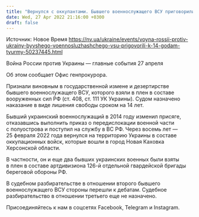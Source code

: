 ```yaml
---
title: "Вернулся с оккупантами. Бывшего военнослужащего ВСУ приговорили к 14 годам тюрьмы за госизмену"
date: Wed, 27 Apr 2022 21:16:00 +0300
draft: false
---
```

Источник: Новое Время https://nv.ua/ukraine/events/voyna-rossii-protiv-ukrainy-byvshego-voennosluzhashchego-vsu-prigovorili-k-14-godam-tyurmy-50237445.html


Война России против Украины — главные события 27 апреля

 Об этом сообщает Офис генпрокурора.

Признали виновным в государственной измене и дезертирстве бывшего военнослужащего ВСУ, которого взяли в плен в составе вооруженных сил РФ (ст. 408, ст. 111 УК Украины). Судом назначено наказание в виде лишения свободы сроком на 14 лет.

Бывший украинский военнослужащий в 2014 году изменил присяге, отказавшись выполнить приказ о передислокации военной части с полуострова и поступил на службу в ВС РФ. Через восемь лет — 25 февраля 2022 года вернулся на территорию Украины в составе оккупационных войск, которые вошли в город Новая Каховка Херсонской области.

В частности, он и еще два бывших украинских военных были взяты в плен в составе артдивизиона 126-й отдельной гвардейской бригады береговой обороны РФ.

В судебном разбирательстве в отношении второго бывшего военнослужащего ВСУ стороны перешли к дебатам. Судебное разбирательство в отношении третьего еще не назначено.

Присоединяйтесь к нам в соцсетях Facebook, Telegram и Instagram.
